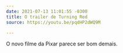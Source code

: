 ```yaml
---
date: 2021-07-13 11:01:55 -0300
title: O trailer de Turning Red
source: https://youtu.be/pqdHP2dWQ9M

---
```

O novo filme da Pixar parece ser bom demais.
